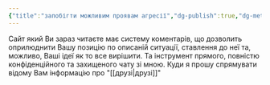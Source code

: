 ```yaml
---
{"title":"запобігти можливим проявам агресії","dg-publish":true,"dg-metatags":null,"dg-home":null,"permalink":"/zapobigti-mozhlivim-proyavam-agresiyi/","dgPassFrontmatter":true,"noteIcon":""}
---
```



Сайт який Ви зараз читаєте має систему коментарів, що дозволить оприлюднити Вашу позицію по описаній ситуації, ставлення до неї та, можливо, Ваші ідеї як то все вирішити. Та інструмент прямого, повністю конфіденційного та захищеного чату зі мною. Куди я прошу спрямувати відому Вам інформацію про "[[друзі\|друзі]]"